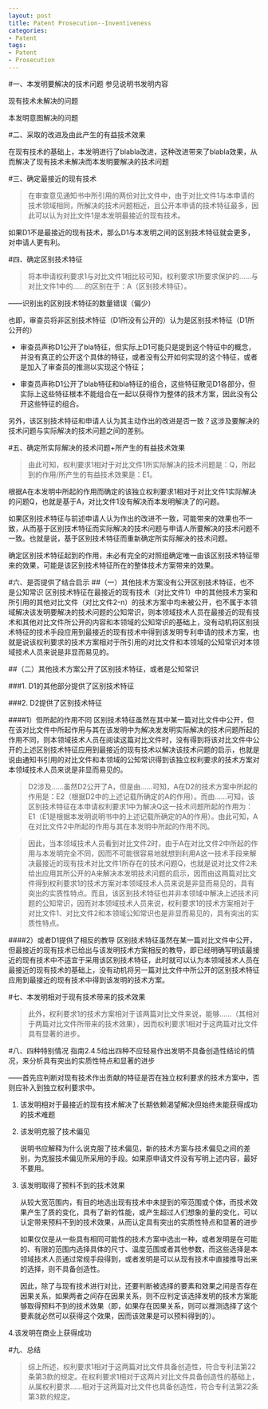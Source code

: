```yaml
---
layout: post
title: Patent Prosecution--Inventiveness
categories:
- Patent
tags:
- Patent
- Prosecution
---
```

#一、本发明要解决的技术问题
参见说明书发明内容

现有技术未解决的问题

本发明意图解决的问题


#二、采取的改进及由此产生的有益技术效果

在现有技术的基础上，本发明进行了blabla改进，这种改进带来了blabla效果，从而解决了现有技术未解决而本发明要解决的技术问题


#三、确定最接近的现有技术

>在审查意见通知书中所引用的两份对比文件中，由于对比文件1与本申请的技术领域相同，所解决的技术问题相近，且公开本申请的技术特征最多，因此可以认为对比文件1是本发明最接近的现有技术。

如果D1不是最接近的现有技术，那么D1与本发明之间的区别技术特征就会更多，对申请人更有利。

#四、确定区别技术特征
>将本申请权利要求1与对比文件1相比较可知，权利要求1所要求保护的……与对比文件1中的……的区别在于：A（区别技术特征）。


——识别出的区别技术特征的数量错误（偏少）

也即，审查员将非区别技术特征（D1所没有公开的）认为是区别技术特征（D1所公开的）


* 审查员声称D1公开了bla特征，但实际上D1可能只是提到这个特征中的概念，并没有真正的公开这个具体的特征，或者没有公开如何实现的这个特征，或者是加入了审查员的推测以实现这个特征；

* 审查员声称D1公开了blab特征和bla特征的组合，这些特征散见D1各部分，但实际上这些特征根本不能组合在一起以获得作为整体的技术方案，因此没有公开这些特征的组合。

另外，该区别技术特征和申请人认为其主动作出的改进是否一致？这涉及要解决的技术问题与实际解决的技术问题之间的差别。

#五、确定所实际解决的技术问题+所产生的有益技术效果
>由此可知，权利要求1相对于对比文件1所实际解决的技术问题是：Q，所起到的作用/所产生的有益技术效果是：E1。

根据A在本发明中所起的作用而确定的该独立权利要求1相对于对比文件1实际解决的问题Q，也就是基于A，对比文件1没有解决而本发明解决了的问题。

如果区别技术特征与前述申请人认为作出的改进不一致，可能带来的效果也不一致，从而基于区别技术特征而实际解决的技术问题与申请人所要解决的技术问题不一致。也就是说，基于区别技术特征而重新确定所实际解决的技术问题。

确定区别技术特征起到的作用，未必有完全的对照组确定唯一由该区别技术特征带来的效果，可能是该区别技术特征所在的整体技术方案带来的效果。


#六、是否提供了结合启示
##（一）其他技术方案没有公开区别技术特征，也不是公知常识
区别技术特征在最接近的现有技术（对比文件1）中的其他技术方案和所引用的其他对比文件（对比文件2-n）的技术方案中均未被公开，也不属于本领域解决该发明要解决的技术问题的公知常识，则本领域技术人员在最接近的现有技术和其他对比文件所公开的内容和本领域的公知常识的基础上，没有动机将区别技术特征的技术手段应用到最接近的现有技术中得到该发明专利申请的技术方案，也就是说该权利要求的技术方案相对于所引用的对比文件和本领域的公知常识对本领域技术人员来说是非显而易见的。

##（二）其他技术方案公开了区别技术特征，或者是公知常识

###1. D1的其他部分提供了区别技术特征


###2. D2提供了区别技术特征

####1）但所起的作用不同
区别技术特征虽然在其中某一篇对比文件中公开，但在该对比文件中所起作用与其在该发明中为解决发发明实际解决的技术问题所起的作用不同，则本领域技术人员在阅读这篇对比文件时，没有得到将该对比文件中公开的上述区别技术特征应用到最接近的现有技术以解决该技术问题的启示，也就是说由通知书引用的对比文件和本领域的公知常识得到该独立权利要求的技术方案对本领域技术人员来说是非显而易见的。

>D2涉及……虽然D2公开了A，但是由……可知，A在D2的技术方案中所起的作用是：E2（根据D2中的上述记载所确定的A的作用）。而由……可知，该区别技术特征在本申请权利要求1中为解决Q这一技术问题所起的作用为：E1（E1是根据本发明说明书中的上述记载所确定的A的作用）。由此可知，A在对比文件2中所起的作用与其在本发明中所起的作用不同。

>因此，当本领域技术人员看到对比文件2时，由于A在对比文件2中所起的作用与本发明完全不同，因而不可能很容易地就想到利用A这一技术手段来解决最接近的现有技术对比文件1所存在的技术问题Q，也就是说对比文件2未给出应用其所公开的A来解决本发明技术问题的启示，因而由这两篇对比文件得到权利要求1的技术方案对本领域技术人员来说是非显而易见的，具有突出的实质性特点。而且，该区别技术特征也并非本领域中解决上述技术问题的公知常识，因而对本领域技术人员来说，权利要求1的技术方案相对于对比文件1、对比文件2和本领域公知常识也是非显而易见的，具有突出的实质性特点。

####2）或者D1提供了相反的教导
区别技术特征虽然在某一篇对比文件中公开，但最接近的现有技术已给出与该发明技术方案相反的教导，即已经明确写明该最接近的现有技术中不适宜于采用该区别技术特征，此时就可以认为本领域技术人员在最接近的现有技术的基础上，没有动机将另一篇对比文件中所公开的区别技术特征应用到最接近的现有技术中得到该发明的技术方案。


#七、本发明相对于现有技术带来的技术效果


>此外，权利要求1的技术方案相对于该两篇对比文件来说，能够……（其相对于两篇对比文件所带来的技术效果），因而权利要求1相对于这两篇对比文件具有显著的进步。


#八、四种特别情况
指南2.4.5给出四种不应轻易作出发明不具备创造性结论的情况，来分析具有突出的实质性特点和显著的进步

——首先应判断对现有技术作出贡献的特征是否在独立权利要求的技术方案中，否则应补入到独立权利要求中。

1. 该发明相对于最接近的现有技术解决了长期依赖渴望解决但始终未能获得成功的技术难题

2. 该发明克服了技术偏见

   说明书应解释为什么说克服了技术偏见，新的技术方案与技术偏见之间的差别，为克服技术偏见所采用的手段。如果原申请文件没有写明上述内容，最好不要用。

3. 该发明取得了预料不到的技术效果

   从较大宽范围内，有目的地选出现有技术中未提到的窄范围或个体，而技术效果产生了质的变化，具有了新的性能，或产生超过人们想象的量的变化，可以认定带来预料不到的技术效果，从而认定具有突出的实质性特点和显著的进步

   如果仅仅是从一些具有相同可能性的技术方案中选出一种，或者发明是在可能的、有限的范围内选择具体的尺寸、温度范围或者其他参数，而这些选择是本领域技术人员通过常规手段得到，或者发明是可以从现有技术中直接推导出来的选择，则不具备创造性。

   因此，除了与现有技术进行对比，还要判断被选择的要素和效果之间是否存在因果关系，如果两者之间存在因果关系，则不应判定该选择发明的技术方案能够取得预料不到的技术效果（即，如果存在因果关系，则可以推测选择了这个要素就必然可以获得这个效果，因而该效果是可以预料得到的）。

4.该发明在商业上获得成功

#九、总结

>综上所述，权利要求1相对于这两篇对比文件具备创造性，符合专利法第22条第3款的规定。在权利要求1相对于这两片对比文件具备创造性的基础上，从属权利要求……相对于这两篇对比文件也具备创造性，符合专利法第22条第3款的规定。